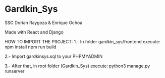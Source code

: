 # Gardkin_Sys

SSC
Dorian Raygoza & Enrique Ochoa

Made with React and Django

HOW TO IMPORT THE PROJECT:
1.- In folder gardkin_sys/frontend execute:
    npm install
    npm run build

2.- Import gardkinsys.sql to your PHPMYADMIN

3.- After that, in root folder (Gardkin_Sys) execute:
    python3 manage.py runserver
